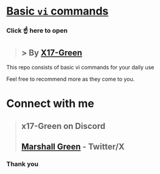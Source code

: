 # **[Basic `vi` commands](vi/vi.md)**
### Click :point_up: here to open

> ## > By [X17-Green](https://twitter.com/marksman_323)

This repo consists of basic vi commands for your daily use

Feel free to recommend more as they come to you.

# Connect with me 
> ## **x17-Green** on Discord
> ## [Marshall Green](https://twitter.com/marksman_323) - Twitter/X

### **Thank you**
